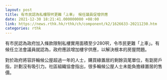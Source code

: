 ```yaml
---
layout: post
title: 有市民認為私樓限呎更難「上車」　候任議員促增供應
date: 2021-12-30 18:21:41.000000000 +08:00
link: https://news.rthk.hk/rthk/ch/component/k2/1626633-20211230.htm
categories: rthk
---
```


有市民認為政府加入條款限制私樓實用面積至少280呎，令市民更難「上車」。有候任立法會議員就認為，政府應該增加樓宇供應，以解決根本的房屋問題。

對於政府將容許輪候公屋超過一年的人士，購買綠置居的剩餘貨尾單位，有劏房戶指，計劃沒有吸引力。社區組織協會指出，很多輪候公屋人士未能負擔綠置居的售價。
